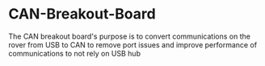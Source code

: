 # CAN-Breakout-Board
The CAN breakout board's purpose is to convert communications on the rover from USB to CAN to remove port issues and improve performance of communications to not rely on USB hub

